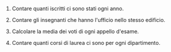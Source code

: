 1. Contare quanti iscritti ci sono stati ogni anno.



2. Contare gli insegnanti che hanno l'ufficio nello stesso edificio.



3. Calcolare la media dei voti di ogni appello d'esame.



4. Contare quanti corsi di laurea ci sono per ogni dipartimento.


